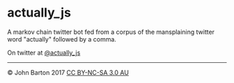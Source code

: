 # actually_js

A markov chain twitter bot fed from a corpus of the mansplaining twitter word "actually" followed by a comma.

On twitter at [@actually_js](https://twitter.com/actually_js)

---

&copy; John Barton 2017 [CC BY-NC-SA 3.0 AU](https://creativecommons.org/licenses/by-nc-sa/3.0/au/)
